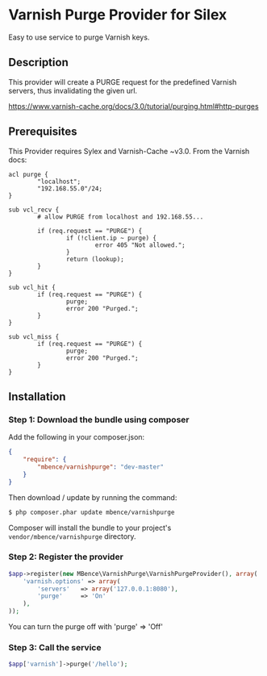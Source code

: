 Varnish Purge Provider for Silex
================================

Easy to use service to purge Varnish keys.

## Description

This provider will create a PURGE request for the predefined Varnish servers, thus invalidating the given url.

https://www.varnish-cache.org/docs/3.0/tutorial/purging.html#http-purges


## Prerequisites

This Provider requires Sylex and Varnish-Cache ~v3.0.
From the Varnish docs:
```VCL
acl purge {
        "localhost";
        "192.168.55.0"/24;
}

sub vcl_recv {
        # allow PURGE from localhost and 192.168.55...

        if (req.request == "PURGE") {
                if (!client.ip ~ purge) {
                        error 405 "Not allowed.";
                }
                return (lookup);
        }
}

sub vcl_hit {
        if (req.request == "PURGE") {
                purge;
                error 200 "Purged.";
        }
}

sub vcl_miss {
        if (req.request == "PURGE") {
                purge;
                error 200 "Purged.";
        }
}
```
## Installation

### Step 1: Download the bundle using composer

Add the following in your composer.json:

```json
{
    "require": {
        "mbence/varnishpurge": "dev-master"
    }
}
```

Then download / update by running the command:

``` bash
$ php composer.phar update mbence/varnishpurge
```

Composer will install the bundle to your project's `vendor/mbence/varnishpurge` directory.

### Step 2: Register the provider

``` php
$app->register(new MBence\VarnishPurge\VarnishPurgeProvider(), array(
    'varnish.options' => array(
        'servers'   => array('127.0.0.1:8080'),
        'purge'     => 'On'
    ),
));
```
You can turn the purge off with 'purge' => 'Off'

### Step 3: Call the service

``` php
$app['varnish']->purge('/hello');
```
